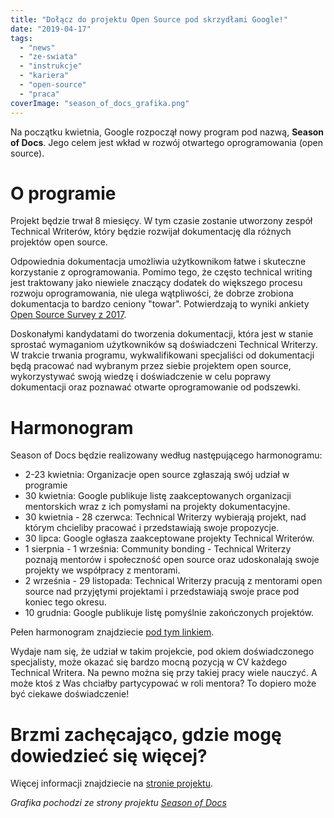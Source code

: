```yaml
---
title: "Dołącz do projektu Open Source pod skrzydłami Google!"
date: "2019-04-17"
tags:
  - "news"
  - "ze-swiata"
  - "instrukcje"
  - "kariera"
  - "open-source"
  - "praca"
coverImage: "season_of_docs_grafika.png"
---
```


Na początku kwietnia, Google rozpoczął nowy program pod nazwą, **Season of
Docs**. Jego celem jest wkład w rozwój otwartego oprogramowania (open source).

# O programie

Projekt będzie trwał 8 miesięcy. W tym czasie zostanie utworzony zespół
Technical Writerów, który będzie rozwijał dokumentację dla różnych projektów
open source.

Odpowiednia dokumentacja umożliwia użytkownikom łatwe i skuteczne korzystanie z
oprogramowania. Pomimo tego, że często technical writing jest traktowany jako
niewiele znaczący dodatek do większego procesu rozwoju oprogramowania, nie ulega
wątpliwości, że dobrze zrobiona dokumentacja to bardzo ceniony "towar".
Potwierdzają to wyniki ankiety
[Open Source Survey z 2017](https://opensourcesurvey.org/2017/).

Doskonałymi kandydatami do tworzenia dokumentacji, która jest w stanie sprostać
wymaganiom użytkowników są doświadczeni Technical Writerzy. W trakcie trwania
programu, wykwalifikowani specjaliści od dokumentacji będą pracować nad wybranym
przez siebie projektem open source, wykorzystywać swoją wiedzę i doświadczenie w
celu poprawy dokumentacji oraz poznawać otwarte oprogramowanie od podszewki.

# Harmonogram

Season of Docs będzie realizowany według następującego harmonogramu:

- 2-23 kwietnia: Organizacje open source zgłaszają swój udział w programie
- 30 kwietnia: Google publikuje listę zaakceptowanych organizacji mentorskich
  wraz z ich pomysłami na projekty dokumentacyjne.
- 30 kwietnia - 28 czerwca: Technical Writerzy wybierają projekt, nad którym
  chcieliby pracować i przedstawiają swoje propozycje.
- 30 lipca: Google ogłasza zaakceptowane projekty Technical Writerów.
- 1 sierpnia - 1 września: Community bonding - Technical Writerzy poznają
  mentorów i społeczność open source oraz udoskonalają swoje projekty we
  współpracy z mentorami.
- 2 września - 29 listopada: Technical Writerzy pracują z mentorami open source
  nad przyjętymi projektami i przedstawiają swoje prace pod koniec tego okresu.
- 10 grudnia: Google publikuje listę pomyślnie zakończonych projektów.

Pełen harmonogram znajdziecie
[pod tym linkiem](https://developers.google.com/season-of-docs/docs/timeline).

Wydaje nam się, że udział w takim projekcie, pod okiem doświadczonego
specjalisty, może okazać się bardzo mocną pozycją w CV każdego Technical
Writera. Na pewno można się przy takiej pracy wiele nauczyć. A może ktoś z Was
chciałby partycypować w roli mentora? To dopiero może być ciekawe doświadczenie!

# Brzmi zachęcająco, gdzie mogę dowiedzieć się więcej?

Więcej informacji znajdziecie na
[stronie projektu](https://developers.google.com/season-of-docs/).

_Grafika pochodzi ze strony projektu
[Season of Docs](https://developers.google.com/season-of-docs/)_
